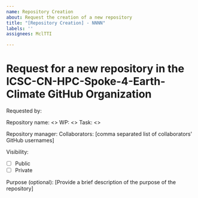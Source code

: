 ```yaml
---
name: Repository Creation
about: Request the creation of a new repository
title: "[Repository Creation] - NNNN"
labels: ''
assignees: MclTTI

---
```


# Request for a new repository in the ICSC-CN-HPC-Spoke-4-Earth-Climate GitHub Organization

Requested by: <Your Name>

Repository name: <>
WP: <>
Task: <>

Repository manager: <GitHub username of the repository manager>
Collaborators: [comma separated list of collaborators' GitHub usernames]

Visibility: 
- [ ] Public
- [ ] Private

Purpose (optional): [Provide a brief description of the purpose of the repository]
